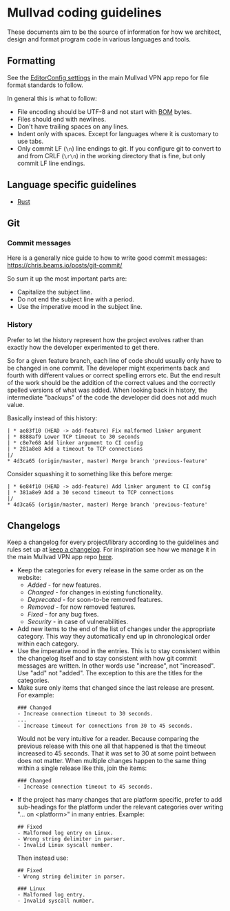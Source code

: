 # Mullvad coding guidelines

These documents aim to be the source of information for how we architect, design and format
program code in various languages and tools.

## Formatting

See the [EditorConfig settings] in the main Mullvad VPN app repo for file format standards to
follow.

In general this is what to follow:

* File encoding should be UTF-8 and not start with [BOM] bytes.
* Files should end with newlines.
* Don't have trailing spaces on any lines.
* Indent only with spaces. Except for languages where it is customary to use tabs.
* Only commit LF (`\n`) line endings to git. If you configure git to convert to and from CRLF
  (`\r\n`) in the working directory that is fine, but only commit LF line endings.

## Language specific guidelines

* [Rust](rust.md)


## Git

### Commit messages

Here is a generally nice guide to how to write good commit messages:
https://chris.beams.io/posts/git-commit/

So sum it up the most important parts are:

* Capitalize the subject line.
* Do not end the subject line with a period.
* Use the imperative mood in the subject line.

### History

Prefer to let the history represent how the project evolves rather than exactly how the developer
experimented to get there.

So for a given feature branch, each line of code should usually only have to be changed in one
commit. The developer might experiments back and fourth with different values or correct
spelling errors etc. But the end result of the work should be the addition of the correct values
and the correctly spelled versions of what was added. When looking back in history, the intermediate
"backups" of the code the developer did does not add much value.

Basically instead of this history:
```
| * ae83f10 (HEAD -> add-feature) Fix malformed linker argument
| * 8888af9 Lower TCP timeout to 30 seconds
| * c8e7e68 Add linker argument to CI config
| * 281a8e8 Add a timeout to TCP connections
|/
* 4d3ca65 (origin/master, master) Merge branch 'previous-feature'
```
Consider squashing it to something like this before merge:
```
| * 6e84f10 (HEAD -> add-feature) Add linker argument to CI config
| * 381a8e9 Add a 30 second timeout to TCP connections
|/
* 4d3ca65 (origin/master, master) Merge branch 'previous-feature'
```


## Changelogs

Keep a changelog for every project/library according to the guidelines and rules set up at
[keep a changelog]. For inspiration see how we manage it in the main Mullvad VPN app repo
[here](https://github.com/mullvad/mullvadvpn-app/blob/master/CHANGELOG.md).

* Keep the categories for every release in the same order as on the website:
  * _Added_ - for new features.
  * _Changed_ - for changes in existing functionality.
  * _Deprecated_ - for soon-to-be removed features.
  * _Removed_ - for now removed features.
  * _Fixed_ - for any bug fixes.
  * _Security_ - in case of vulnerabilities.
* Add new items to the end of the list of changes under the appropriate category. This way they
  automatically end up in chronological order within each category.
* Use the imperative mood in the entries. This is to stay consistent within the changelog itself
  and to stay consistent with how git commit messages are written. In other words use "increase",
  not "increased". Use "add" not "added". The exception to this are the titles for the categories.
* Make sure only items that changed since the last release are present. For example:
  ```
  ### Changed
  - Increase connection timeout to 30 seconds.
  ...
  - Increase timeout for connections from 30 to 45 seconds.
  ```
  Would not be very intuitive for a reader. Because comparing the previous release with this one
  all that happened is that the timeout increased to 45 seconds. That it was set to 30 at some
  point between does not matter. When multiple changes happen to the same thing within a single
  release like this, join the items:
  ```
  ### Changed
  - Increase connection timeout to 45 seconds.
  ```
* If the project has many changes that are platform specific, prefer to add sub-headings for the
  platform under the relevant categories over writing "... on \<platform\>" in many entries.
  Example:
  ```
  ## Fixed
  - Malformed log entry on Linux.
  - Wrong string delimiter in parser.
  - Invalid Linux syscall number.
  ```
  Then instead use:
  ```
  ## Fixed
  - Wrong string delimiter in parser.

  ### Linux
  - Malformed log entry.
  - Invalid syscall number.
  ```


[EditorConfig settings]: https://github.com/mullvad/mullvadvpn-app/blob/master/.editorconfig
[BOM]: https://en.wikipedia.org/wiki/Byte_order_mark
[keep a changelog]: https://keepachangelog.com/en/1.0.0/
